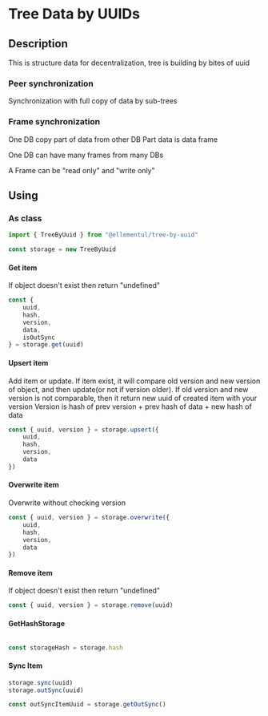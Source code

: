 # Tree Data by UUIDs

## Description
This is structure data for decentralization, tree is building by bites of uuid

### Peer synchronization
Synchronization with full copy of data by sub-trees

### Frame synchronization
One DB copy part of data from other DB
Part data is data frame

One DB can have many frames from many DBs

A Frame can be "read only" and "write only"

## Using
### As class
```js
import { TreeByUuid } from "@ellementul/tree-by-uuid"

const storage = new TreeByUuid
```
#### Get item
If object doesn't exist then return "undefined"
```js
const { 
    uuid, 
    hash, 
    version, 
    data, 
    isOutSync 
} = storage.get(uuid)
```

#### Upsert item
Add item or update.
If item exist, it will compare old version and new version of object, and then update(or not if version older).
If old version and new version is not comparable, then it return new uuid of created item with your version
Version is hash of prev version + prev hash of data + new hash of data

```js
const { uuid, version } = storage.upsert({
    uuid,
    hash,
    version,
    data
})
```

#### Overwrite item
Overwrite without checking version
```js
const { uuid, version } = storage.overwrite({
    uuid,
    hash,
    version,
    data
})
```

#### Remove item
If object doesn't exist then return "undefined"
```js
const { uuid, version } = storage.remove(uuid)
```

#### GetHashStorage
```js

const storageHash = storage.hash

```

#### Sync Item
```js
storage.sync(uuid)
storage.outSync(uuid)

const outSyncItemUuid = storage.getOutSync()
```
